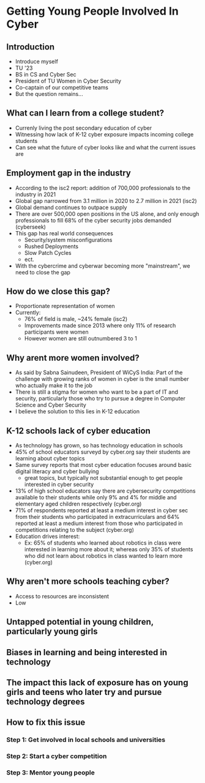 # Getting Young People Involved In Cyber

## Introduction
- Introduce myself
- TU '23
- BS in CS and Cyber Sec
- President of TU Women in Cyber Security
- Co-captain of our competitive teams
- But the question remains...

## What can I learn from a college student?
- Currenly living the post secondary education of cyber 
- Witnessing how lack of K-12 cyber exposure impacts incoming college students
- Can see what the future of cyber looks like and what the current issues are

## Employment gap in the industry
- According to the isc2 report: addition of 700,000 professionals to the industry in 2021
- Global gap narrowed from 3.1 million in 2020 to 2.7 million in 2021 (isc2)
- Global demand continues to outpace supply
- There are over 500,000 open positions in the US alone, and only enough professionals to fill 68% of the cyber security jobs demanded (cyberseek)
- This gap has real world consequences
  - Security/system misconfigurations
  - Rushed Deployments
  - Slow Patch Cycles
  - ect.
- With the cybercrime and cyberwar becoming more "mainstream", we need to close the gap 
 
## How do we close this gap?
- Proportionate representation of women
- Currently:
  - 76% of field is male, ~24% female (isc2)
  -  Improvements made since 2013 where only 11% of research participants were women
  -  However women are still outnumbered 3 to 1 
  
## Why arent more women involved?
- As said by Sabna Sainudeen, President of WiCyS India: Part of the challenge with growing ranks of women in cyber is the small number who actually make it to the job
- There is still a stigma for women who want to be a part of IT and security, particularly those who try to pursue a degree in Computer Science and Cyber Security
- I believe the solution to this lies in K-12 education

## K-12 schools lack of cyber education
- As technology has grown, so has technology education in schools
- 45% of school educators surveyd by cyber.org say their students are learning about cyber topics
- Same survey reports that most cyber education focuses around basic digital literacy and cyber bullying
  - great topics, but typically not substantial enough to get people interested in cyber security
- 13% of high school educators say there are cybersecurity competitions available to their students while only 9% and 4% for middle and elementary aged children respectively (cyber.org)
- 71% of respondents reported at least a medium interest in cyber sec from their students who participated in extracurriculars and 64% reported at least a medium interest from those who participated in competitions relating to the subject (cyber.org)
- Education drives interest: 
  - Ex: 65% of students who learned about robotics in class were interested in learning more about it; whereas only 35% of students who did not learn about robotics in class wanted to learn more (cyber.org)

## Why aren't more schools teaching cyber?
- Access to resources are inconsistent
- Low

## Untapped potential in young children, particularly young girls

## Biases in learning and being interested in technology

## The impact this lack of exposure has on young girls and teens who later try and pursue technology degrees

## How to fix this issue
### Step 1: Get involved in local schools and universities
### Step 2: Start a cyber competition
### Step 3: Mentor young people
